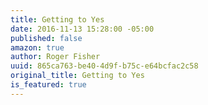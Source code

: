 ```yaml
---
title: Getting to Yes
date: 2016-11-13 15:28:00 -05:00
published: false
amazon: true
author: Roger Fisher
uuid: 865ca763-be40-4d9f-b75c-e64bcfac2c58
original_title: Getting to Yes
is_featured: true
---
```


